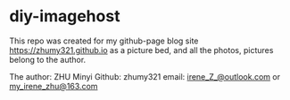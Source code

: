 # diy-imagehost
This repo was created for my github-page blog site <https://zhumy321.github.io> as a picture bed, and all the photos, pictures belong to the author.

The author: ZHU Minyi
Github: zhumy321
email: irene_Z_@outlook.com   or   my_irene_zhu@163.com

